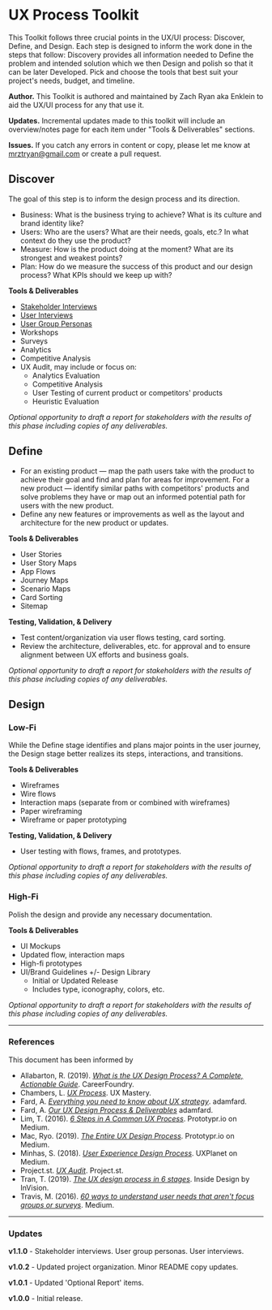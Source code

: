 # UX Process Toolkit
This Toolkit follows three crucial points in the UX/UI process: Discover, Define, and Design. Each step is designed to inform the work done in the steps that follow: Discovery provides all information needed to Define the problem and intended solution which we then Design and polish so that it can be later Developed. Pick and choose the tools that best suit your project's needs, budget, and timeline.

**Author.** This Toolkit is authored and maintained by Zach Ryan aka Enklein to aid the UX/UI process for any that use it.

**Updates.** Incremental updates made to this toolkit will include an overview/notes page for each item under "Tools & Deliverables" sections.

**Issues.** If you catch any errors in content or copy, please let me know at mrztryan@gmail.com or create a pull request.


## Discover
The goal of this step is to inform the design process and its direction.
* Business: What is the business trying to achieve? What is its culture and brand identity like?
* Users: Who are the users? What are their needs, goals, etc.? In what context do they use the product?
* Measure: How is the product doing at the moment? What are its strongest and weakest points? 
* Plan: How do we measure the success of this product and our design process? What KPIs should we keep up with?

**Tools & Deliverables**
* [Stakeholder Interviews](discover/stakeholder-interviews.md)
* [User Interviews](discover/user-interviews.md)
* [User Group Personas](discover/user-group-personas.md)
* Workshops
* Surveys
* Analytics
* Competitive Analysis
* UX Audit, may include or focus on:
    * Analytics Evaluation
    * Competitive Analysis
    * User Testing of current product or competitors' products
    * Heuristic Evaluation

*Optional opportunity to draft a report for stakeholders with the results of this phase including copies of any deliverables.*


## Define
* For an existing product — map the path users take with the product to achieve their goal and find and plan for areas for improvement. For a new product — identify similar paths with competitors' products and solve problems they have or map out an informed potential path for users with the new product.
* Define any new features or improvements as well as the layout and architecture for the new product or updates.

**Tools & Deliverables**
* User Stories
* User Story Maps
* App Flows
* Journey Maps
* Scenario Maps
* Card Sorting
* Sitemap

**Testing, Validation, & Delivery**
* Test content/organization via user flows testing, card sorting.
* Review the architecture, deliverables, etc. for approval and to ensure alignment between UX efforts and business goals.

*Optional opportunity to draft a report for stakeholders with the results of this phase including copies of any deliverables.*


## Design
### Low-Fi
While the Define stage identifies and plans major points in the user journey, the Design stage better realizes its steps, interactions, and transitions.

**Tools & Deliverables**
* Wireframes
* Wire flows
* Interaction maps (separate from or combined with wireframes)
* Paper wireframing
* Wireframe or paper prototyping

**Testing, Validation, & Delivery**
* User testing with flows, frames, and prototypes.

*Optional opportunity to draft a report for stakeholders with the results of this phase including copies of any deliverables.*

### High-Fi
Polish the design and provide any necessary documentation.

**Tools & Deliverables**
* UI Mockups
* Updated flow, interaction maps
* High-fi prototypes
* UI/Brand Guidelines +/- Design Library
    * Initial or Updated Release
    * Includes type, iconography, colors, etc.

*Optional opportunity to draft a report for stakeholders with the results of this phase including copies of any deliverables.*

---

### References
This document has been informed by 
* Allabarton, R. (2019). [*What is the UX Design Process? A Complete, Actionable Guide*](https://careerfoundry.com/en/blog/ux-design/the-ux-design-process-an-actionable-guide-to-your-first-job-in-ux/). CareerFoundry.
* Chambers, L. [*UX Process*](https://uxmastery.com/resources/process/). UX Mastery.
* Fard, A. [*Everything you need to know about UX strategy*](https://adamfard.com/blog/ux-strategy). adamfard.
* Fard, A. [*Our UX Design Process & Deliverables*](https://adamfard.com/ux-design-process) adamfard.
* Lim, T. (2016). [*6 Steps in A Common UX Process*](https://blog.prototypr.io/a-common-product-ux-design-process-55af4ab5665e). Prototypr.io on Medium.
* Mac, Ryo. (2019). [*The Entire UX Design Process*](https://blog.prototypr.io/the-entire-ux-design-process-3fbbb36debd7). Prototypr.io on Medium.
* Minhas, S. (2018). [*User Experience Design Process*](https://uxplanet.org/user-experience-design-process-d91df1a45916). UXPlanet on Medium.
* Project.st. [*UX Audit*](https://www.process.st/checklist/ux-audit/). Project.st.
* Tran, T. (2019). [*The UX design process in 6 stages*](https://www.invisionapp.com/inside-design/6-stages-ux-process/). Inside Design by InVision.
* Travis, M. (2016). [*60 ways to understand user needs that aren't focus groups or surveys*](https://medium.com/@userfocus/60-ways-to-understand-user-needs-that-arent-focus-groups-or-surveys-8510e13b3408). Medium.

---

### Updates
**v1.1.0** - Stakeholder interviews. User group personas. User interviews.

**v1.0.2** - Updated project organization. Minor README copy updates.

**v1.0.1** - Updated 'Optional Report' items.

**v1.0.0** - Initial release.